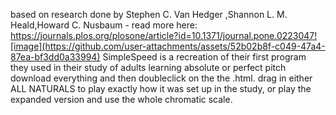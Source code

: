 based on research done by Stephen C. Van Hedger ,Shannon L. M. Heald,Howard C. Nusbaum - read more here: https://journals.plos.org/plosone/article?id=10.1371/journal.pone.0223047![image](https://github.com/user-attachments/assets/52b02b8f-c049-47a4-87ea-bf3dd0a33994)
SimpleSpeed is a recreation of their first program they used in their study of adults learning absolute or perfect pitch
download everything and then doubleclick on the the .html. drag in either ALL NATURALS to play exactly how it was set up in the study, or play the expanded version and use the whole chromatic scale. 
